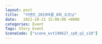```yaml
---
layout: post
title:  "이벤트_2019여름_0화_오프닝"
date:   2021-10-21 15:00:00 +0000
categories: Event
Tags: Story Event
SceneCode: ["scene_evt190627_cp0_q1_s10"]
---
```

